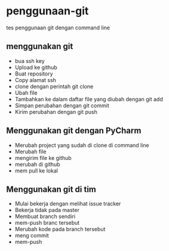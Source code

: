 # penggunaan-git
tes penggunaan git dengan command line

## menggunakan git
- bua ssh key
- Upload ke github
- Buat repository
- Copy alamat ssh
- clone dengan perintah git clone
- Ubah file
- Tambahkan ke dalam daftar file yang diubah dengan git add
- Simpan perubahan dengan git commit
- Kirim perubahan dengan git push


## Menggunakan git dengan PyCharm
- Merubah project yang sudah di clone di command line
- Merubah file
- mengirim file ke github
- merubah di github
- mem pull ke lokal


## Menggunakan git di tim
- Mulai bekerja dengan melihat issue tracker
- Bekerja tidak pada master
- Membuat branch sendiri
- mem-push branc tersebut
- Merubah kode pada branch tersebut
- meng commit
- mem-push